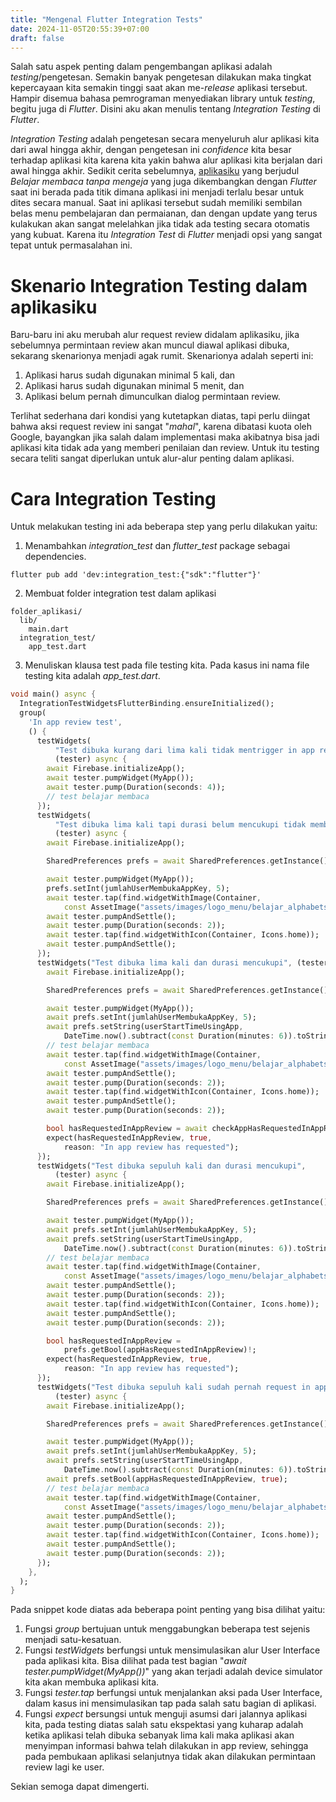 ```yaml
---
title: "Mengenal Flutter Integration Tests"
date: 2024-11-05T20:55:39+07:00
draft: false
---
```


Salah satu aspek penting dalam pengembangan aplikasi adalah _testing_/pengetesan. Semakin banyak pengetesan dilakukan maka tingkat kepercayaan kita semakin tinggi saat akan me-_release_ aplikasi tersebut. Hampir disemua bahasa pemrograman menyediakan library untuk _testing_, begitu juga di _Flutter_. Disini aku akan menulis tentang _Integration Testing_ di _Flutter_.

_Integration Testing_ adalah pengetesan secara menyeluruh alur aplikasi kita dari awal hingga akhir, dengan pengetesan ini _confidence_ kita besar terhadap aplikasi kita karena kita yakin bahwa alur aplikasi kita berjalan dari awal hingga akhir. Sedikit cerita sebelumnya, [aplikasiku](https://play.google.com/store/apps/details?id=com.aplikasihebat.baca_app) yang berjudul _Belajar membaca tanpa mengeja_ yang juga dikembangkan dengan _Flutter_ saat ini berada pada titik dimana aplikasi ini menjadi terlalu besar untuk dites secara manual. Saat ini aplikasi tersebut sudah memiliki sembilan belas menu pembelajaran dan permaianan, dan dengan update yang terus kulakukan akan sangat melelahkan jika tidak ada testing secara otomatis yang kubuat. Karena itu _Integration Test_ di _Flutter_ menjadi opsi yang sangat tepat untuk permasalahan ini.

# Skenario Integration Testing dalam aplikasiku

Baru-baru ini aku merubah alur request review didalam aplikasiku, jika sebelumnya permintaan review akan muncul diawal aplikasi dibuka, sekarang skenarionya menjadi agak rumit. Skenarionya adalah seperti ini:

1. Aplikasi harus sudah digunakan minimal 5 kali, dan
2. Aplikasi harus sudah digunakan minimal 5 menit, dan
3. Aplikasi belum pernah dimunculkan dialog permintaan review.

Terlihat sederhana dari kondisi yang kutetapkan diatas, tapi perlu diingat bahwa aksi request review ini sangat "_mahal_", karena dibatasi kuota oleh Google, bayangkan jika salah dalam implementasi maka akibatnya bisa jadi aplikasi kita tidak ada yang memberi penilaian dan review. Untuk itu testing secara teliti sangat diperlukan untuk alur-alur penting dalam aplikasi.

# Cara Integration Testing

Untuk melakukan testing ini ada beberapa step yang perlu dilakukan yaitu:

1. Menambahkan _integration_test_ dan _flutter_test_ package sebagai dependencies.

```
flutter pub add 'dev:integration_test:{"sdk":"flutter"}'
```

2. Membuat folder integration test dalam aplikasi

```
folder_aplikasi/
  lib/
    main.dart
  integration_test/
    app_test.dart
```

3. Menuliskan klausa test pada file testing kita. Pada kasus ini nama file testing kita adalah _app_test.dart_.

```dart
void main() async {
  IntegrationTestWidgetsFlutterBinding.ensureInitialized();
  group(
    'In app review test',
    () {
      testWidgets(
          "Test dibuka kurang dari lima kali tidak mentrigger in app review",
          (tester) async {
        await Firebase.initializeApp();
        await tester.pumpWidget(MyApp());
        await tester.pump(Duration(seconds: 4));
        // test belajar membaca
      });
      testWidgets(
          "Test dibuka lima kali tapi durasi belum mencukupi tidak membuka in app review",
          (tester) async {
        await Firebase.initializeApp();

        SharedPreferences prefs = await SharedPreferences.getInstance();

        await tester.pumpWidget(MyApp());
        prefs.setInt(jumlahUserMembukaAppKey, 5);
        await tester.tap(find.widgetWithImage(Container,
            const AssetImage("assets/images/logo_menu/belajar_alphabets.png")));
        await tester.pumpAndSettle();
        await tester.pump(Duration(seconds: 2));
        await tester.tap(find.widgetWithIcon(Container, Icons.home));
        await tester.pumpAndSettle();
      });
      testWidgets("Test dibuka lima kali dan durasi mencukupi", (tester) async {
        await Firebase.initializeApp();

        SharedPreferences prefs = await SharedPreferences.getInstance();

        await tester.pumpWidget(MyApp());
        await prefs.setInt(jumlahUserMembukaAppKey, 5);
        await prefs.setString(userStartTimeUsingApp,
            DateTime.now().subtract(const Duration(minutes: 6)).toString());
        // test belajar membaca
        await tester.tap(find.widgetWithImage(Container,
            const AssetImage("assets/images/logo_menu/belajar_alphabets.png")));
        await tester.pumpAndSettle();
        await tester.pump(Duration(seconds: 2));
        await tester.tap(find.widgetWithIcon(Container, Icons.home));
        await tester.pumpAndSettle();
        await tester.pump(Duration(seconds: 2));

        bool hasRequestedInAppReview = await checkAppHasRequestedInAppReview();
        expect(hasRequestedInAppReview, true,
            reason: "In app review has requested");
      });
      testWidgets("Test dibuka sepuluh kali dan durasi mencukupi",
          (tester) async {
        await Firebase.initializeApp();

        SharedPreferences prefs = await SharedPreferences.getInstance();

        await tester.pumpWidget(MyApp());
        await prefs.setInt(jumlahUserMembukaAppKey, 5);
        await prefs.setString(userStartTimeUsingApp,
            DateTime.now().subtract(const Duration(minutes: 6)).toString());
        // test belajar membaca
        await tester.tap(find.widgetWithImage(Container,
            const AssetImage("assets/images/logo_menu/belajar_alphabets.png")));
        await tester.pumpAndSettle();
        await tester.pump(Duration(seconds: 2));
        await tester.tap(find.widgetWithIcon(Container, Icons.home));
        await tester.pumpAndSettle();
        await tester.pump(Duration(seconds: 2));

        bool hasRequestedInAppReview =
            prefs.getBool(appHasRequestedInAppReview)!;
        expect(hasRequestedInAppReview, true,
            reason: "In app review has requested");
      });
      testWidgets("Test dibuka sepuluh kali sudah pernah request in app",
          (tester) async {
        await Firebase.initializeApp();

        SharedPreferences prefs = await SharedPreferences.getInstance();

        await tester.pumpWidget(MyApp());
        await prefs.setInt(jumlahUserMembukaAppKey, 5);
        await prefs.setString(userStartTimeUsingApp,
            DateTime.now().subtract(const Duration(minutes: 6)).toString());
        await prefs.setBool(appHasRequestedInAppReview, true);
        // test belajar membaca
        await tester.tap(find.widgetWithImage(Container,
            const AssetImage("assets/images/logo_menu/belajar_alphabets.png")));
        await tester.pumpAndSettle();
        await tester.pump(Duration(seconds: 2));
        await tester.tap(find.widgetWithIcon(Container, Icons.home));
        await tester.pumpAndSettle();
        await tester.pump(Duration(seconds: 2));
      });
    },
  );
}
```

Pada snippet kode diatas ada beberapa point penting yang bisa dilihat yaitu:

1. Fungsi _group_ bertujuan untuk menggabungkan beberapa test sejenis menjadi satu-kesatuan.
2. Fungsi _testWidgets_ berfungsi untuk mensimulasikan alur User Interface pada aplikasi kita. Bisa dilihat pada test bagian "_await tester.pumpWidget(MyApp())_" yang akan terjadi adalah device simulator kita akan membuka aplikasi kita.
3. Fungsi _tester.tap_ berfungsi untuk menjalankan aksi pada User Interface, dalam kasus ini mensimulasikan tap pada salah satu bagian di aplikasi.
4. Fungsi _expect_ bersungsi untuk menguji asumsi dari jalannya aplikasi kita, pada testing diatas salah satu ekspektasi yang kuharap adalah ketika aplikasi telah dibuka sebanyak lima kali maka aplikasi akan menyimpan informasi bahwa telah dilakukan in app review, sehingga pada pembukaan aplikasi selanjutnya tidak akan dilakukan permintaan review lagi ke user.

Sekian semoga dapat dimengerti.
